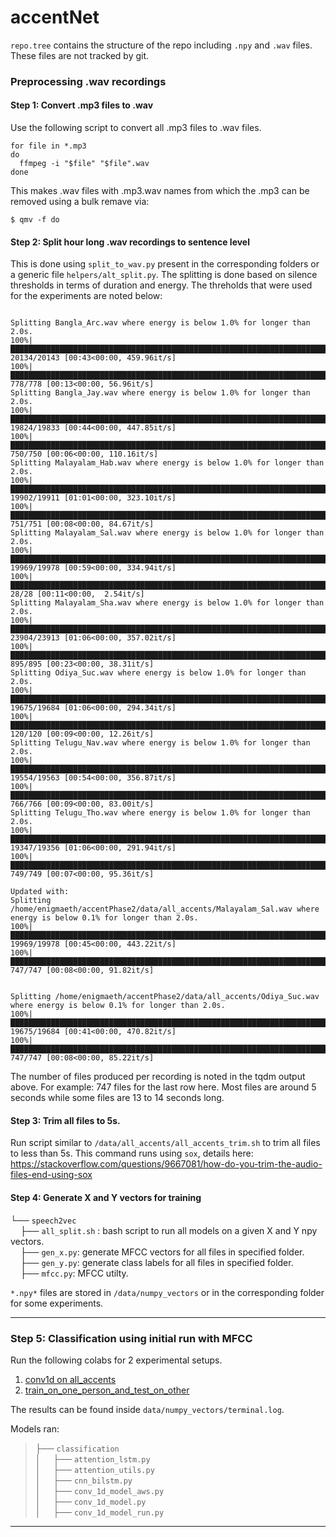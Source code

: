 # accentNet

`repo.tree` contains the structure of the repo including `.npy` and `.wav` files. These files are not tracked by git. 

### Preprocessing .wav recordings

#### Step 1: Convert .mp3 files to .wav
Use the following script to convert all .mp3 files to .wav files. 
```
for file in *.mp3                                                                                                             
do
  ffmpeg -i "$file" "$file".wav
done
```
This makes .wav files with <filename>.mp3.wav names from which the .mp3 can be removed using a bulk remave via:
```
$ qmv -f do
```

#### Step 2: Split hour long .wav recordings to sentence level    
        
 This is done using `split_to_wav.py` present in the corresponding folders or a generic file `helpers/alt_split.py`.
 The splitting is done based on silence thresholds in terms of duration and energy. The threholds that were used for the experiments are noted below:
```

Splitting Bangla_Arc.wav where energy is below 1.0% for longer than 2.0s.
100%|████████████████████████████████████████████████████████████████████████████████████████████████████████████████████████████████████████████████████████████████████████▉| 20134/20143 [00:43<00:00, 459.96it/s]
100%|██████████████████████████████████████████████████████████████████████████████████████████████████████████████████████████████████████████████████████████████████████████████| 778/778 [00:13<00:00, 56.96it/s]
Splitting Bangla_Jay.wav where energy is below 1.0% for longer than 2.0s.
100%|████████████████████████████████████████████████████████████████████████████████████████████████████████████████████████████████████████████████████████████████████████▉| 19824/19833 [00:44<00:00, 447.85it/s]
100%|█████████████████████████████████████████████████████████████████████████████████████████████████████████████████████████████████████████████████████████████████████████████| 750/750 [00:06<00:00, 110.16it/s]
Splitting Malayalam_Hab.wav where energy is below 1.0% for longer than 2.0s.
100%|████████████████████████████████████████████████████████████████████████████████████████████████████████████████████████████████████████████████████████████████████████▉| 19902/19911 [01:01<00:00, 323.10it/s]
100%|██████████████████████████████████████████████████████████████████████████████████████████████████████████████████████████████████████████████████████████████████████████████| 751/751 [00:08<00:00, 84.67it/s]
Splitting Malayalam_Sal.wav where energy is below 1.0% for longer than 2.0s.
100%|████████████████████████████████████████████████████████████████████████████████████████████████████████████████████████████████████████████████████████████████████████▉| 19969/19978 [00:59<00:00, 334.94it/s]
100%|████████████████████████████████████████████████████████████████████████████████████████████████████████████████████████████████████████████████████████████████████████████████| 28/28 [00:11<00:00,  2.54it/s]
Splitting Malayalam_Sha.wav where energy is below 1.0% for longer than 2.0s.
100%|████████████████████████████████████████████████████████████████████████████████████████████████████████████████████████████████████████████████████████████████████████▉| 23904/23913 [01:06<00:00, 357.02it/s]
100%|██████████████████████████████████████████████████████████████████████████████████████████████████████████████████████████████████████████████████████████████████████████████| 895/895 [00:23<00:00, 38.31it/s]
Splitting Odiya_Suc.wav where energy is below 1.0% for longer than 2.0s.
100%|████████████████████████████████████████████████████████████████████████████████████████████████████████████████████████████████████████████████████████████████████████▉| 19675/19684 [01:06<00:00, 294.34it/s]
100%|██████████████████████████████████████████████████████████████████████████████████████████████████████████████████████████████████████████████████████████████████████████████| 120/120 [00:09<00:00, 12.26it/s]
Splitting Telugu_Nav.wav where energy is below 1.0% for longer than 2.0s.
100%|████████████████████████████████████████████████████████████████████████████████████████████████████████████████████████████████████████████████████████████████████████▉| 19554/19563 [00:54<00:00, 356.87it/s]
100%|██████████████████████████████████████████████████████████████████████████████████████████████████████████████████████████████████████████████████████████████████████████████| 766/766 [00:09<00:00, 83.00it/s]
Splitting Telugu_Tho.wav where energy is below 1.0% for longer than 2.0s.
100%|████████████████████████████████████████████████████████████████████████████████████████████████████████████████████████████████████████████████████████████████████████▉| 19347/19356 [01:06<00:00, 291.94it/s]
100%|██████████████████████████████████████████████████████████████████████████████████████████████████████████████████████████████████████████████████████████████████████████████| 749/749 [00:07<00:00, 95.36it/s]

Updated with:
Splitting /home/enigmaeth/accentPhase2/data/all_accents/Malayalam_Sal.wav where energy is below 0.1% for longer than 2.0s.
100%|████████████████████████████████████████████████████████████████████████████████████████████████████████████████████████████████████████████████████████████████████████▉| 19969/19978 [00:45<00:00, 443.22it/s]
100%|██████████████████████████████████████████████████████████████████████████████████████████████████████████████████████████████████████████████████████████████████████████████| 747/747 [00:08<00:00, 91.82it/s]


Splitting /home/enigmaeth/accentPhase2/data/all_accents/Odiya_Suc.wav where energy is below 0.1% for longer than 2.0s.
100%|████████████████████████████████████████████████████████████████████████████████████████████████████████████████████████████████████████████████████████████████████████▉| 19675/19684 [00:41<00:00, 470.82it/s]
100%|██████████████████████████████████████████████████████████████████████████████████████████████████████████████████████████████████████████████████████████████████████████████| 747/747 [00:08<00:00, 85.22it/s]

```
The number of files produced per recording is noted in the tqdm output above. For example: 747 files for the last row here.
Most files are around 5 seconds while some files are 13 to 14 seconds long.

#### Step 3: Trim all files to 5s.
Run script similar to `/data/all_accents/all_accents_trim.sh` to trim all files to less than 5s. This command runs using `sox`, details here: https://stackoverflow.com/questions/9667081/how-do-you-trim-the-audio-files-end-using-sox

#### Step 4: Generate X and Y vectors for training

└── `speech2vec`        
        &nbsp;&nbsp;&nbsp;&nbsp;├── `all_split.sh` : bash script to run all models on a given X and Y npy vectors.   
        &nbsp;&nbsp;&nbsp;&nbsp;├── `gen_x.py`: generate MFCC vectors for all files in specified folder.       
        &nbsp;&nbsp;&nbsp;&nbsp;├── `gen_y.py`: generate class labels for all files in specified folder.   
        &nbsp;&nbsp;&nbsp;&nbsp;├── `mfcc.py`: MFCC utilty.    
        
 `*.npy*` files are stored in `/data/numpy_vectors` or in the corresponding folder for some experiments.    
 
--------
### Step 5: Classification using initial run with MFCC

Run the following colabs for 2 experimental setups.
1. [conv1d on all_accents](https://colab.research.google.com/drive/1Z5vg1eRU3zCskrlTc2kp1y9xzUx8P9H8?authuser=2#scrollTo=Zz0tpQ_kiQNo)
2. [train_on_one_person_and_test_on_other](https://colab.research.google.com/drive/1dMZxbFCPBc2gJkNM47F_j7lDtvVaDhxb?authuser=2#scrollTo=koL6wrhIq_em)

The results can be found inside `data/numpy_vectors/terminal.log`.

 Models ran:    
   > ├── `classification`    
    │    &nbsp;&nbsp;&nbsp;&nbsp;├── `attention_lstm.py`    
    │    &nbsp;&nbsp;&nbsp;&nbsp;├── `attention_utils.py`    
    │    &nbsp;&nbsp;&nbsp;&nbsp;├── `cnn_bilstm.py`    
    │    &nbsp;&nbsp;&nbsp;&nbsp;├── `conv_1d_model_aws.py`    
    │    &nbsp;&nbsp;&nbsp;&nbsp;├── `conv_1d_model.py`    
    │    &nbsp;&nbsp;&nbsp;&nbsp;├── `conv_1d_model_run.py`    
    
---------
